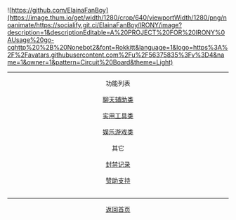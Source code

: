 ![https://github.com/ElainaFanBoy](https://image.thum.io/get/width/1280/crop/640/viewportWidth/1280/png/noanimate/https://socialify.git.ci/ElainaFanBoy/IRONY/image?description=1&descriptionEditable=A%20PROJECT%20FOR%20IRONY%0AUsage%20go-cqhttp%20%2B%20Nonebot2&font=Rokkitt&language=1&logo=https%3A%2F%2Favatars.githubusercontent.com%2Fu%2F56375835%3Fv%3D4&name=1&owner=1&pattern=Circuit%20Board&theme=Light)

------

<center>功能列表</center>

<br>

<center>
<a href=#/irony/help1>聊天辅助类</a>
</center>

<br>

<center>
<a href=#/irony/help2>实用工具类</a>
</center>

<br>

<center>
<a href=#/irony/help3>娱乐游戏类</a>
</center>

<br>

<center>其它</center>

<br>

<center>
<a href=#/irony/banned>封禁记录</a>
</center>

<br>

<center>
<a href=#/irony/sponse>赞助支持</a>
</center>

<br>

------

<center>
<a href=#/home>返回首页</a>
</center>